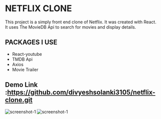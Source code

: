 # NETFLIX CLONE

This project is a simply front end clone of Netflix. It was created with React. It uses The MovieDB Api to search for movies and display details.

## PACKAGES I USE

* React-youtube
* TMDB Api
* Axios
* Movie Trailer



## Demo Link :https://github.com/divyeshsolanki3105/netflix-clone.git

![screenshot-1](https://user-images.githubusercontent.com/22106880/147141573-1865cb4e-5adc-46c5-9256-6c3e8d509a23.png)
![screenshot-1](https://user-images.githubusercontent.com/22106880/147141729-fbf38f29-6468-45bb-9068-c6b4183eac79.png)
